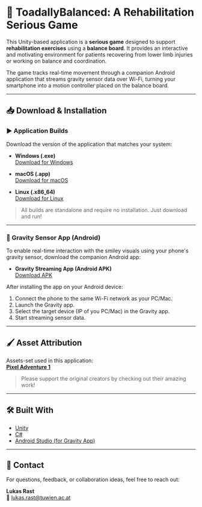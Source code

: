 # 🐸 ToadallyBalanced: A Rehabilitation Serious Game

This Unity-based application is a **serious game** designed to support **rehabilitation exercises** using a **balance board**. It provides an interactive and motivating environment for patients recovering from lower limb injuries or working on balance and coordination.

The game tracks real-time movement through a companion Android application that streams gravity sensor data over Wi-Fi, turning your smartphone into a motion controller placed on the balance board.

---

## 📥 Download & Installation

### ▶️ Application Builds

Download the version of the application that matches your system:

- **Windows (.exe)**  
  [Download for Windows](https://your-download-link.com/windows)

- **macOS (.app)**  
  [Download for macOS](https://your-download-link.com/mac)

- **Linux (.x86_64)**  
  [Download for Linux](https://your-download-link.com/linux)

> All builds are standalone and require no installation. Just download and run!

---

### 📱 Gravity Sensor App (Android)

To enable real-time interaction with the smiley visuals using your phone's gravity sensor, download the companion Android app:

- **Gravity Streaming App (Android APK)**  
  [Download APK](https://github.com/Rasakul13/Gravity-App/releases/tag/v1.0.0)

After installing the app on your Android device:

1. Connect the phone to the same Wi-Fi network as your PC/Mac.
2. Launch the Gravity app.
3. Select the target device (IP of you PC/Mac) in the Gravity app.
4. Start streaming sensor data.

---

## 🖌️ Asset Attribution

Assets-set used in this application:  
**[Pixel Adventure 1](https://assetstore.unity.com/packages/2d/characters/pixel-adventure-1-155360)**

> Please support the original creators by checking out their amazing work!

---

## 🛠️ Built With

- [Unity](https://unity.com/)
- [C#](https://docs.microsoft.com/en-us/dotnet/csharp/)
- [Android Studio (for Gravity App)](https://developer.android.com/studio)

---

## 💬 Contact

For questions, feedback, or collaboration ideas, feel free to reach out:

**Lukas Rast**  
📧 lukas.rast@tuwien.ac.at  
